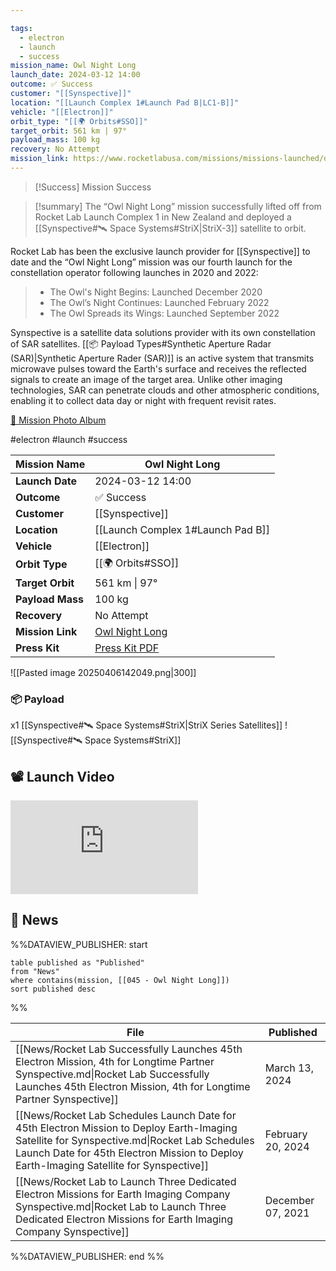 ```yaml
---

tags:
  - electron
  - launch
  - success
mission_name: Owl Night Long
launch_date: 2024-03-12 14:00
outcome: ✅ Success
customer: "[[Synspective]]"
location: "[[Launch Complex 1#Launch Pad B|LC1-B]]"
vehicle: "[[Electron]]"
orbit_type: "[[🌍 Orbits#SSO]]"
target_orbit: 561 km | 97°
payload_mass: 100 kg
recovery: No Attempt
mission_link: https://www.rocketlabusa.com/missions/missions-launched/owl-night-long/
---
```


>[!Success] Mission Success

>[!summary]
The “Owl Night Long” mission successfully lifted off from Rocket Lab Launch Complex 1 in New Zealand and deployed a [[Synspective#🛰️ Space Systems#StriX|StriX-3]] satellite to orbit. 
>
Rocket Lab has been the exclusive launch provider for [[Synspective]] to date and the “Owl Night Long” mission was our fourth launch for the constellation operator following launches in 2020 and 2022:
>
>- The Owl's Night Begins: Launched December 2020
>- The Owl’s Night Continues: Launched February 2022
>- The Owl Spreads its Wings: Launched September 2022
>
Synspective is a satellite data solutions provider with its own constellation of SAR satellites. [[📦 Payload Types#Synthetic Aperture Radar (SAR)|Synthetic Aperture Rader (SAR)]] is an active system that transmits microwave pulses toward the Earth's surface and receives the reflected signals to create an image of the target area. Unlike other imaging technologies, SAR can penetrate clouds and other atmospheric conditions, enabling it to collect data day or night with frequent revisit rates.
>
[📸 Mission Photo Album](https://www.flickr.com/photos/rocketlab/albums/72177720315392064/)


#electron #launch #success

| **Mission Name** | Owl Night Long                                                                                           |
| ---------------- | -------------------------------------------------------------------------------------------------------- |
| **Launch Date**  | 2024-03-12 14:00                                                                                         |
| **Outcome**      | ✅ Success                                                                                                |
| **Customer**     | [[Synspective]]                                                                                          |
| **Location**     | [[Launch Complex 1#Launch Pad B]]                                                                        |
| **Vehicle**      | [[Electron]]                                                                                             |
| **Orbit Type**   | [[🌍 Orbits#SSO]]                                                                                        |
| **Target Orbit** | 561 km &#124; 97°                                                                                        |
| **Payload Mass** | 100 kg                                                                                                   |
| **Recovery**     | No Attempt                                                                                               |
| **Mission Link** | [Owl Night Long](https://www.rocketlabusa.com/missions/missions-launched/owl-night-long/)                |
| **Press Kit**    | [Press Kit PDF](https://rocketlabcorp.com/assets/Uploads/RL-Synspective-Owl-Night-Long-Press-Kit-v2.pdf) |


![[Pasted image 20250406142049.png|300]]

### 📦 Payload

x1 [[Synspective#🛰️ Space Systems#StriX|StriX Series Satellites]] ![[Synspective#🛰️ Space Systems#StriX]]
## 📽️ Launch Video

<div class="responsive-video">
<iframe src="https://www.youtube.com/embed/GF9cWWkSlsQ" title="Rocket Lab&#39;s Electron - Owl Night Long Mission" frameborder="0" allow="accelerometer; autoplay; clipboard-write; encrypted-media; gyroscope; picture-in-picture; web-share" referrerpolicy="strict-origin-when-cross-origin" allowfullscreen></iframe>     
</div>

## 📰 News
%%DATAVIEW_PUBLISHER: start
```
table published as "Published"
from "News"
where contains(mission, [[045 - Owl Night Long]])
sort published desc
```
%%

| File                                                                                                                                                                                                                                   | Published         |
| -------------------------------------------------------------------------------------------------------------------------------------------------------------------------------------------------------------------------------------- | ----------------- |
| [[News/Rocket Lab Successfully Launches 45th Electron Mission, 4th for Longtime Partner Synspective.md\|Rocket Lab Successfully Launches 45th Electron Mission, 4th for Longtime Partner Synspective]]                                 | March 13, 2024    |
| [[News/Rocket Lab Schedules Launch Date for 45th Electron Mission to Deploy Earth-Imaging Satellite for Synspective.md\|Rocket Lab Schedules Launch Date for 45th Electron Mission to Deploy Earth-Imaging Satellite for Synspective]] | February 20, 2024 |
| [[News/Rocket Lab to Launch Three Dedicated Electron Missions for Earth Imaging Company Synspective.md\|Rocket Lab to Launch Three Dedicated Electron Missions for Earth Imaging Company Synspective]]                                 | December 07, 2021 |

%%DATAVIEW_PUBLISHER: end %%
